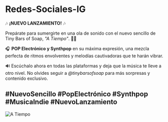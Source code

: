 # Redes-Sociales-IG
🎶 **¡NUEVO LANZAMIENTO!** 🎶

Prepárate para sumergirte en una ola de sonido con el nuevo sencillo de Tiny Bars of Soap, _"A Tiempo"_. 🌊✨

🎧 **POP Electrónico y Synthpop** en su máxima expresión, una mezcla perfecta de ritmos envolventes y melodías cautivadoras que te harán vibrar.

🔊 Escúchalo ahora en todas las plataformas y deja que la música te lleve a otro nivel. No olvides seguir a *@tinybarsofsoap* para más sorpresas y contenido exclusivo.

#NuevoSencillo #PopElectrónico #Synthpop #MusicaIndie #NuevoLanzamiento
---
![A Tiempo](https://images.msha.ke/fdfe8539-f47b-4079-a5c3-3dfefd43a4c0?auto=format%2Ccompress&cs=tinysrgb&q=30&w=828)
